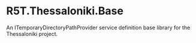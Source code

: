 # R5T.Thessaloniki.Base
An ITemporaryDirectoryPathProvider service definition base library for the Thessaloniki project.
